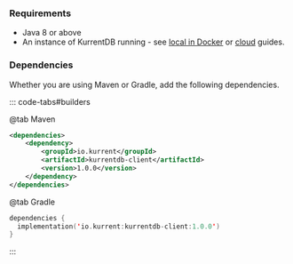 <!-- #region JavaVersion -->
### Requirements
- Java 8 or above
- An instance of KurrentDB running - see [local in Docker](./Start_DB_local.md) or [cloud](/cloud/introduction.md) guides.
<!-- #endregion JavaVersion -->

<!-- #region dependencies -->

### Dependencies

Whether you are using Maven or Gradle, add the following dependencies.

::: code-tabs#builders

@tab Maven
```xml
<dependencies>
    <dependency>
	    <groupId>io.kurrent</groupId>
	    <artifactId>kurrentdb-client</artifactId>
	    <version>1.0.0</version>
    </dependency>
</dependencies>
```
@tab Gradle
```kotlin
dependencies {
  implementation('io.kurrent:kurrentdb-client:1.0.0')
}
```
:::
<!-- #endregion dependencies -->
